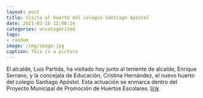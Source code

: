 ```yaml
---
layout: post
title: Visita al huerto del colegio Santiago Apóstol
date: 2021-03-16 12:00:14
categories: uncategorized
tags:
- random
image: /img/image.jpg
caption: This is a picture
---
```

El alcalde, Luis Partida, ha visitado hoy junto al teniente de alcalde, Enrique Serrano, y la concejala de Educación, Cristina Hernández, el nuevo huerto del colegio Santiago Apóstol. Esta actuación se enmarca dentro del Proyecto Municipal de Promoción de Huertos Escolares.  [link](https://www.ayto-villacanada.es/tu-ayuntamiento/visita-al-huerto-del-colegio-santiago-apostol/)
